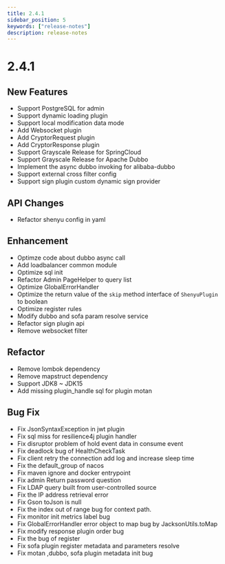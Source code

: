 ```yaml
---
title: 2.4.1
sidebar_position: 5
keywords: ["release-notes"]
description: release-notes
---
```

# 2.4.1

## New Features

- Support PostgreSQL for admin
- Support dynamic loading plugin
- Support local modification data mode
- Add Websocket plugin
- Add CryptorRequest plugin
- Add CryptorResponse plugin
- Support Grayscale Release for SpringCloud
- Support Grayscale Release for Apache Dubbo
- Implement the async dubbo invoking for alibaba-dubbo
- Support external cross filter config
- Support sign plugin custom dynamic sign provider

## API Changes

- Refactor shenyu config in yaml

## Enhancement

- Optimze code about dubbo async call
- Add loadbalancer common module
- Optimize sql init
- Refactor Admin PageHelper to query list
- Optimize GlobalErrorHandler
- Optimize the return value of the `skip` method interface of `ShenyuPlugin` to boolean
- Optimize register rules
- Modify dubbo and sofa param resolve service
- Refactor sign plugin api
- Remove websocket filter

## Refactor

- Remove lombok dependency
- Remove mapstruct dependency
- Support JDK8 ~ JDK15
- Add missing plugin_handle sql for plugin motan

## Bug Fix

- Fix JsonSyntaxException in jwt plugin
- Fix sql miss for resilience4j plugin handler
- Fix disruptor problem of hold event data in consume event
- Fix deadlock bug of HealthCheckTask
- Fix client retry the connection add log and increase sleep time
- Fix the default_group of nacos
- Fix maven ignore and docker entrypoint
- Fix admin Return password question
- Fix LDAP query built from user-controlled source
- Fix the IP address retrieval error
- Fix Gson toJson is null
- Fix the index out of range bug for context path.
- Fix monitor init metrics label bug
- Fix GlobalErrorHandler error object to map bug by JacksonUtils.toMap
- Fix modify response plugin order bug
- Fix the bug of register
- Fix sofa plugin register metadata and parameters resolve
- Fix motan ,dubbo, sofa plugin metadata init bug

